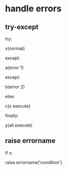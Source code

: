 # handle errors
## try-except
try:

x(normal)

except:

a(error 1)

except:

b(error 2)

else:

c(x execute)

finally:

y(all execute)

## raise errorname

if x:

raise errorname('condition')